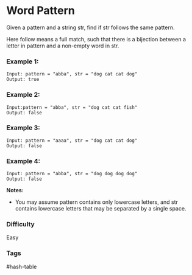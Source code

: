 # Word Pattern

Given a pattern and a string str, find if str follows the same pattern.

Here follow means a full match, such that there is a bijection between a letter in pattern and a non-empty word in str.

### Example 1:

```
Input: pattern = "abba", str = "dog cat cat dog"
Output: true
```

### Example 2:

```
Input:pattern = "abba", str = "dog cat cat fish"
Output: false
```

### Example 3:

```
Input: pattern = "aaaa", str = "dog cat cat dog"
Output: false
```

### Example 4:

```
Input: pattern = "abba", str = "dog dog dog dog"
Output: false
```

**Notes:**

- You may assume pattern contains only lowercase letters, and str contains lowercase letters that may be separated by a single space.

### Difficulty

Easy

### Tags

#hash-table
